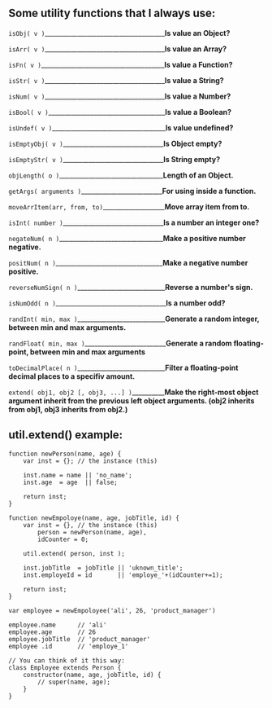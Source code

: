 Some utility functions that I always use:
-----------------------------------------
`isObj( v )`_____________________________________**Is value an Object?**

`isArr( v )`_____________________________________**Is value an Array?**

`isFn( v )`______________________________________**Is value a Function?**

`isStr( v )`_____________________________________**Is value a String?**

`isNum( v )`_____________________________________**Is value a Number?**

`isBool( v )`____________________________________**Is value a Boolean?**

`isUndef( v )`___________________________________**Is value undefined?**

`isEmptyObj( v )`_______________________________**Is Object empty?**

`isEmptyStr( v )`_______________________________**Is String empty?**

`objLength( o )`________________________________**Length of an Object.**

`getArgs( arguments )`_________________________**For using inside a function.**

`moveArrItem(arr, from, to)`___________________**Move array item from to.**

`isInt( number )`_______________________________**Is a number an integer one?**

`negateNum( n )`________________________________**Make a positive number negative.**

`positNum( n )`_________________________________**Make a negative number positive.**

`reverseNumSign( n )`___________________________**Reverse a number's sign.**

`isNumOdd( n )`__________________________________**Is a number odd?**

`randInt( min, max )`___________________________**Generate a random integer, between min and max arguments.**

`randFloat( min, max )`_________________________**Generate a random floating-point, between min and max arguments**

`toDecimalPlace( n )`___________________________**Filter a floating-point decimal places to a specifiv amount.**

`extend( obj1, obj2 [, obj3, ...] )`__________**Make the right-most object argument inherit from the previous left object arguments. (obj2 inherits from obj1, obj3 inherits from obj2.)**

util.extend() example:
----------------------

    function newPerson(name, age) {
    	var inst = {}; // the instance (this)
    	
    	inst.name = name || 'no_name';
    	inst.age  = age  || false;
    	
    	return inst;
    }
    
    function newEmpoloye(name, age, jobTitle, id) {
    	var inst = {}, // the instance (this)
    		person = newPerson(name, age),
    		idCounter = 0;
    	
    	util.extend( person, inst );
    	
    	inst.jobTitle  = jobTitle || 'uknown_title';
    	inst.employeId = id       || 'employe_'+(idCounter+=1);
    	
    	return inst;
    }
    
    var employee = newEmpoloyee('ali', 26, 'product_manager')
    
    employee.name      // 'ali'
    employee.age       // 26
    employee.jobTitle  // 'product_manager'
    employee .id       // 'employe_1'
    	
    // You can think of it this way:
    class Employee extends Person {
    	constructor(name, age, jobTitle, id) {
    		// super(name, age);
    	}
    }
